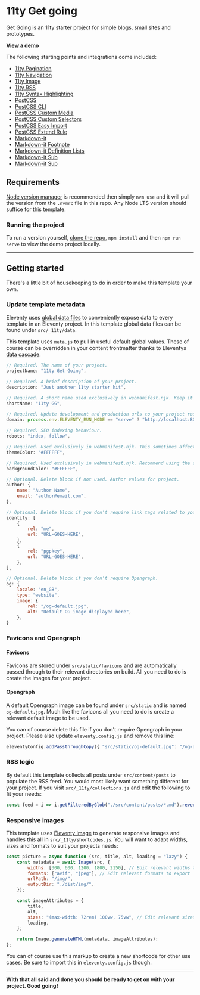 # 11ty Get going
Get Going is an 11ty starter project for simple blogs, small sites and prototypes.

**[View a demo](https://mellow-crepe-c98c31.netlify.app)**

The following starting points and integrations come included:

- [11ty Pagination](https://www.11ty.dev/docs/pagination/)
- [11ty Navigation](https://www.11ty.dev/docs/plugins/navigation/)
- [11ty Image](https://www.11ty.dev/docs/plugins/image/)
- [11ty RSS](https://www.11ty.dev/docs/plugins/rss/)
- [11ty Syntax Highlighting](https://www.11ty.dev/docs/plugins/syntaxhighlight/)
- [PostCSS](https://postcss.org/)
- [PostCSS CLI](https://www.npmjs.com/package/postcss-cli)
- [PostCSS Custom Media](https://www.npmjs.com/package/postcss-custom-media)
- [PostCSS Custom Selectors](https://www.npmjs.com/package/postcss-custom-selectors)
- [PostCSS Easy Import](https://www.npmjs.com/package/postcss-easy-import)
- [PostCSS Extend Rule](https://www.npmjs.com/package/postcss-extend-rule)
- [Markdown-it](https://www.npmjs.com/package/markdown-it)
- [Markdown-it Footnote](https://www.npmjs.com/package/markdown-it-footnote)
- [Markdown-it Definition Lists](https://www.npmjs.com/package/markdown-it-deflist)
- [Markdown-it Sub](https://www.npmjs.com/package/markdown-it-sub)
- [Markdown-it Sup](https://www.npmjs.com/package/markdown-it-sup)

## Requirements
[Node version manager](https://github.com/nvm-sh/nvm) is recommended then simply `nvm use` and it will pull the version from the `.nvmrc` file in this repo. Any Node LTS version should suffice for this template.

### Running the project
To run a version yourself, [clone the repo](https://github.com/kevh-c/11ty-get-going), `npm install`  and then `npm run serve` to view the demo project locally.

---

## Getting started
There's a little bit of housekeeping to do in order to make this template your own.

### Update template metadata
Eleventy uses [global data files](https://www.11ty.dev/docs/data-global/) to conveniently expose data to every template in an Eleventy project. In this template global data files can be found under `src/_11ty/data`. 

This template uses `meta.js` to pull in useful default global values. These of course can be overridden in your content frontmatter thanks to Eleventys [data cascade](https://www.11ty.dev/docs/data-cascade/).

```js
// Required. The name of your project.
projectName: "11ty Get Going", 

// Required. A brief description of your project.
description: "Just another 11ty starter kit", 

// Required. A short name used exclusively in webmanifest.njk. Keep it under 12 characters to minimize the possibility of truncation. Can be safely deleted if you delete webmanifest.njk.
shortName: "11ty GG", 

// Required. Update development and production urls to your project requirements.
domain: process.env.ELEVENTY_RUN_MODE == "serve" ? "http://localhost:8080" : "https://example.com", 

// Required. SEO indexing behaviour.
robots: "index, follow",

// Required. Used exclusively in webmanifest.njk. This sometimes affects how an OS displays your site. Can be safely deleted if you delete webmanifest.njk.
themeColor: "#FFFFFF",

// Required. Used exclusively in webmanifest.njk. Recommend using the same value as body background color in your CSS. Can be safely deleted if you delete webmanifest.njk.
backgroundColor: "#FFFFFF", 

// Optional. Delete block if not used. Author values for project.
author: {
	name: "Author Name", 
	email: "author@email.com", 
},

// Optional. Delete block if you don't require link tags related to your idenity. Duplicate as many objects as you need!
identity: [
	{
		rel: "me",
		url: "URL-GOES-HERE",
	},
	{
		rel: "pgpkey",
		url: "URL-GOES-HERE",
	},
],

// Optional. Delete block if you don't require Opengraph.
og: {
	locale: "en_GB",
	type: "website",
	image: {
		rel: "/og-default.jpg",
		alt: "Default OG image displayed here",
	},
}
```

### Favicons and Opengraph

#### Favicons
Favicons are stored under `src/static/favicons` and are automatically passed through to their relevant directories on build. All you need to do is create the images for your project.

#### Opengraph
A default Opengraph image can be found under `src/static` and is named `og-default.jpg`. Much like the favicons all you need to do is create a relevant default image to be used. 

You can of course delete this file if you don't require Opengraph in your project. Please also update `eleventy.config.js` and remove this line: 

```js
eleventyConfig.addPassthroughCopy({ "src/static/og-default.jpg": "/og-default.jpg" });
```

### RSS logic
By default this template collects all posts under `src/content/posts` to populate the RSS feed. You would most likely want something different for your project. If you visit `src/_11ty/collections.js` and edit the following to fit your needs: 

```js
const feed = i => i.getFilteredByGlob("./src/content/posts/*.md").reverse();
```

### Responsive images
This template uses [Eleventy Image](https://www.11ty.dev/docs/plugins/image/) to generate responsive images and handles this all in `src/_11ty/shortcodes.js`. You will want to adapt widths, sizes and formats to suit your projects needs:

```js
const picture = async function (src, title, alt, loading = "lazy") {
	const metadata = await Image(src, {
		widths: [300, 600, 1200, 1800, 2150], // Edit relevant widths to export
		formats: ["avif", "jpeg"], // Edit relevant formats to export
		urlPath: "/img/",
		outputDir: "./dist/img/",
	});

	const imageAttributes = {
		title,
		alt,
		sizes: "(max-width: 72rem) 100vw, 75vw", // Edit relevant sizes based on your responsive layout
		loading,
	};

	return Image.generateHTML(metadata, imageAttributes);
};
```
You can of course use this markup to create a new shortcode for other use cases. Be sure to import this in `eleventy.config.js` though.

---

**With that all said and done you should be ready to get on with your project. Good going!**